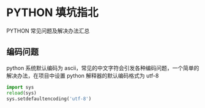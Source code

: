 # PYTHON 填坑指北
PYTHON 常见问题及解决办法汇总

## 编码问题
python 系统默认编码为 ascii，常见的中文字符会引发各种编码问题，一个简单的解决办法，在项目中设置 python 解释器的默认编码格式为 utf-8
```python
import sys
reload(sys)
sys.setdefaultencoding('utf-8')
```
